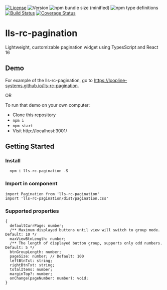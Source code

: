 [![License](https://img.shields.io/npm/l/lls-rc-pagination.svg?style=flat-square)](http://opensource.org/licenses/MIT)
![Version](https://img.shields.io/npm/v/lls-rc-pagination.svg?style=flat-square)
![npm bundle size (minified)](https://img.shields.io/bundlephobia/min/lls-rc-pagination.svg?style=flat-square)
![npm type definitions](https://img.shields.io/npm/types/lls-rc-pagination.svg?style=flat-square)
[![Build Status](http://img.shields.io/travis/loopline-systems/lls-rc-pagination.svg?style=flat-square)](https://travis-ci.com/loopline-systems/lls-rc-pagination)
[![Coverage Status](https://img.shields.io/coveralls/loopline-systems/lls-rc-pagination.svg?style=flat-square)](https://coveralls.io/github/loopline-systems/lls-rc-pagination?branch=master)

# lls-rc-pagination

Lightweight, customizable pagination widget using TypesScript and React 16

## Demo

For example of the lls-rc-pagination, go to https://loopline-systems.github.io/lls-rc-pagination.

OR

To run that demo on your own computer:
* Clone this repository
* `npm i`
* `npm start`
* Visit http://localhost:3001/

## Getting Started
### Install
```
  npm i lls-rc-pagination -S
```

### Import in component
```
import Pagination from 'lls-rc-pagination'
import 'lls-rc-pagination/dist/pagination.css'
```

### Supported properties
```
{
  defaultCurrPage: number;
  /** Maximum displayed buttons until view will switch to group mode. Default: 10 */
  maxViewBtnLength: number;
  /** The length of displayed button group, supports only odd numbers. Default: 5 */
  btnGroupLength: number;
  pageSize: number; // Default: 100
  leftBtnTxt: string;
  rightBtnTxt: string;
  totalItems: number;
  marginTop?: number;
  onChange(pageNumber: number): void;
}
```
